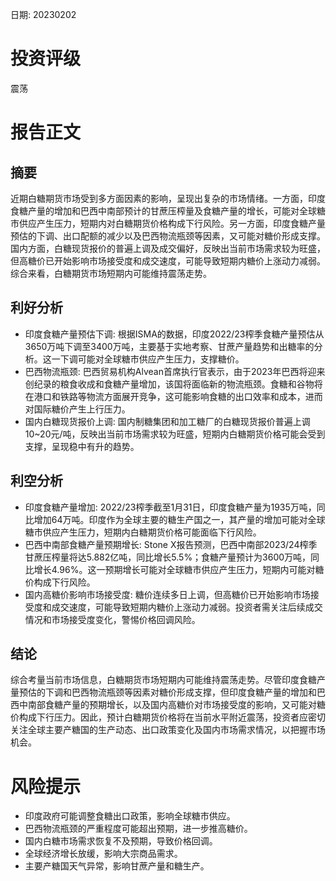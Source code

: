 
日期: 20230202

# 投资评级

震荡

# 报告正文

## 摘要

近期白糖期货市场受到多方面因素的影响，呈现出复杂的市场情绪。一方面，印度食糖产量的增加和巴西中南部预计的甘蔗压榨量及食糖产量的增长，可能对全球糖市供应产生压力，短期内对白糖期货价格构成下行风险。另一方面，印度食糖产量预估的下调、出口配额的减少以及巴西物流瓶颈等因素，又可能对糖价形成支撑。国内方面，白糖现货报价的普遍上调及成交偏好，反映出当前市场需求较为旺盛，但高糖价已开始影响市场接受度和成交速度，可能导致短期内糖价上涨动力减弱。综合来看，白糖期货市场短期内可能维持震荡走势。

## 利好分析

* 印度食糖产量预估下调: 根据ISMA的数据，印度2022/23榨季食糖产量预估从3650万吨下调至3400万吨，主要基于实地考察、甘蔗产量趋势和出糖率的分析。这一下调可能对全球糖市供应产生压力，支撑糖价。
* 巴西物流瓶颈: 巴西贸易机构Alvean首席执行官表示，由于2023年巴西将迎来创纪录的粮食收成和食糖产量增加，该国将面临新的物流瓶颈。食糖和谷物将在港口和铁路等物流方面展开竞争，这可能影响食糖的出口效率和成本，进而对国际糖价产生上行压力。
* 国内白糖现货报价上调: 国内制糖集团和加工糖厂的白糖现货报价普遍上调10~20元/吨，反映出当前市场需求较为旺盛，短期内白糖期货价格可能会受到支撑，呈现稳中有升的趋势。

## 利空分析

* 印度食糖产量增加: 2022/23榨季截至1月31日，印度食糖产量为1935万吨，同比增加64万吨。印度作为全球主要的糖生产国之一，其产量的增加可能对全球糖市供应产生压力，短期内白糖期货价格可能面临下行风险。
* 巴西中南部食糖产量预期增长: Stone X报告预测，巴西中南部2023/24榨季甘蔗压榨量将达5.882亿吨，同比增长5.5%；食糖产量预计为3600万吨，同比增长4.96%。这一预期增长可能对全球糖市供应产生压力，短期内可能对糖价构成下行风险。
* 国内高糖价影响市场接受度: 糖价连续多日上调，但高糖价已开始影响市场接受度和成交速度，可能导致短期内糖价上涨动力减弱。投资者需关注后续成交情况和市场接受度变化，警惕价格回调风险。

## 结论

综合考量当前市场信息，白糖期货市场短期内可能维持震荡走势。尽管印度食糖产量预估的下调和巴西物流瓶颈等因素对糖价形成支撑，但印度食糖产量的增加和巴西中南部食糖产量的预期增长，以及国内高糖价对市场接受度的影响，又可能对糖价构成下行压力。因此，预计白糖期货价格将在当前水平附近震荡，投资者应密切关注全球主要产糖国的生产动态、出口政策变化及国内市场需求情况，以把握市场机会。

# 风险提示

* 印度政府可能调整食糖出口政策，影响全球糖市供应。
* 巴西物流瓶颈的严重程度可能超出预期，进一步推高糖价。
* 国内白糖市场需求恢复不及预期，导致价格回调。
* 全球经济增长放缓，影响大宗商品需求。
* 主要产糖国天气异常，影响甘蔗产量和糖生产。

